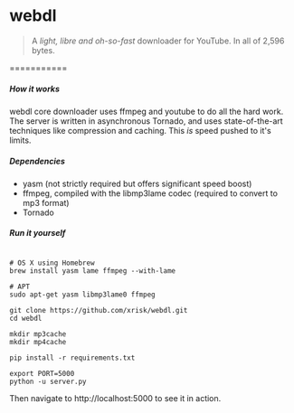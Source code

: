 # webdl 

> A _light, libre and oh-so-fast_ downloader for YouTube.
> In all of 2,596 bytes. 

===========

##### How it works

webdl core downloader uses ffmpeg and youtube to do all the hard work. The server is written in asynchronous Tornado, and uses state-of-the-art techniques like compression and caching. This _is_ speed pushed to it's limits.

##### Dependencies

* yasm (not strictly required but offers significant speed boost)
* ffmpeg, compiled with the libmp3lame codec (required to convert to mp3 format)
* Tornado

##### Run it yourself

```

# OS X using Homebrew
brew install yasm lame ffmpeg --with-lame

# APT
sudo apt-get yasm libmp3lame0 ffmpeg

git clone https://github.com/xrisk/webdl.git
cd webdl

mkdir mp3cache
mkdir mp4cache

pip install -r requirements.txt

export PORT=5000
python -u server.py
```

Then navigate to http://localhost:5000 to see it in action.

